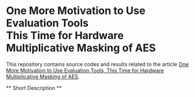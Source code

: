 # One More Motivation to Use Evaluation Tools<br>  This Time for Hardware Multiplicative Masking of AES

This repository contains source codes and results related to the article [One More Motivation to Use Evaluation Tools, This Time for Hardware Multiplicative Masking of AES](www.empty.com).

** Short Description **
